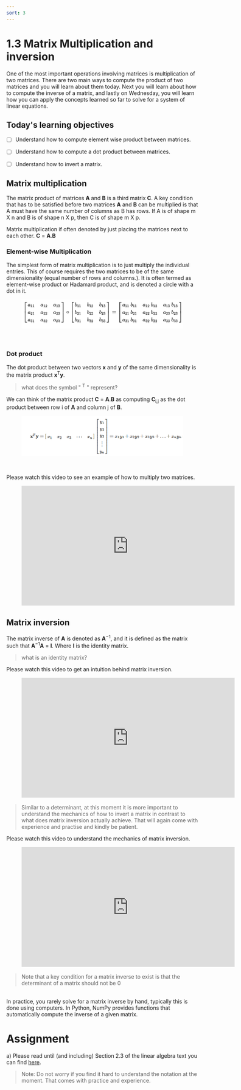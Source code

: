 ```yaml
---
sort: 3
---
```


# 1.3 Matrix Multiplication and inversion
One of the most important operations involving matrices is multiplication of two
matrices.
There are two main ways to compute the product of two matrices and you will learn
 about them today. Next you will learn about how to compute the inverse of a matrix,
 and lastly on Wednesday, you will learn how you can apply the concepts learned so far to solve for a
 system of linear equations.


## Today's learning objectives
- [ ] Understand how to compute element wise product between matrices.
- [ ] Understand how to compute a dot product between matrices.
- [ ] Understand how to invert a matrix.


## Matrix multiplication
The matrix product of matrices **A** and **B** is a third matrix **C**.
A key condition that has to be satisfied before two matrices **A** and **B**
can be multiplied is that A must have the same number of columns as
B has rows. If A is of shape m X n and B is of shape n X p, then C is of shape
m X p.

Matrix multiplication if often denoted by just placing the matrices next to each
other. **C** = **A**.**B**


### Element-wise Multiplication
The simplest form of matrix multiplication is to just multiply the individual entries.
This of course requires the two matrices to be of the same dimensionality (equal number of rows
and columns.). It is often termed as element-wise product or Hadamard product,
and is denoted a circle with a dot in it.

<figure>
    <img src=".\assets\em.PNG" />
    <figcaption></figcaption>
</figure>
<br>

### Dot product
The dot product between two vectors **x** and **y** of the same dimensionality
is the matrix product **x**<sup>T</sup>**y**.

> what does the symbol " <sup>T</sup> " represent?

We can think of the matrix product **C** = **A**.**B** as
computing **C**<sub>i,j</sub> as the dot product between row i of **A** and
column j of **B**.

<figure>
    <img src=".\assets\dot.PNG" />
    <figcaption></figcaption>
</figure>
<br>


Please watch this video to see an example of how to multiply two matrices.
<!-- blank line -->
<figure class="video_container">
<iframe width="560" height="315" src="https://www.youtube.com/embed/x1z0hOyjapU?controls=0" title="YouTube video player" frameborder="0" allow="accelerometer; autoplay; clipboard-write; encrypted-media; gyroscope; picture-in-picture" allowfullscreen></iframe>
</figure>
<!-- blank line -->


## Matrix inversion

The matrix inverse of **A** is denoted as **A**<sup>−1</sup>, and it is defined as the matrix
such that **A**<sup>−1</sup>**A** = **I**. Where **I** is the identity matrix.

> what is an identity matrix?

Please watch this video to get an intuition behind matrix inversion.

<!-- blank line -->
<figure class="video_container">
<iframe width="560" height="315" src="https://www.youtube.com/embed/iUQR0enP7RQ?controls=0" title="YouTube video player" frameborder="0" allow="accelerometer; autoplay; clipboard-write; encrypted-media; gyroscope; picture-in-picture" allowfullscreen></iframe>
</figure>
<!-- blank line -->

> Similar to a determinant, at this moment it is more important to understand the
mechanics of how to invert a matrix in contrast to what does matrix inversion
actually achieve. That will again come with experience and practise and kindly be
patient.

Please watch this video to understand the mechanics of matrix inversion.
<!-- blank line -->
<figure class="video_container">
<iframe width="560" height="315" src="https://www.youtube.com/embed/01c12NaUQDw?controls=0" title="YouTube video player" frameborder="0" allow="accelerometer; autoplay; clipboard-write; encrypted-media; gyroscope; picture-in-picture" allowfullscreen></iframe>
</figure>
<!-- blank line -->

> Note that a key condition for a matrix inverse to exist is that the determinant of
a matrix should not be 0

<br>
In practice, you rarely solve for a matrix inverse by hand, typically this is
done using computers. In Python, NumPy provides functions that automatically
compute the inverse of a given matrix.

# Assignment

a) Please read until (and including) Section 2.3 of the linear algebra text you can find [here](https://www.deeplearningbook.org/contents/linear_algebra.html).

> Note: Do not worry if you find it hard to understand the notation at the moment. That comes with practice and experience.
